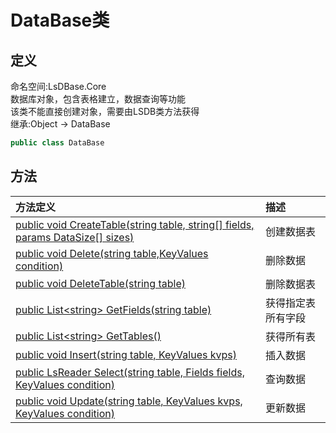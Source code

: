 # DataBase类
## 定义
命名空间:LsDBase.Core    
数据库对象，包含表格建立，数据查询等功能    
该类不能直接创建对象，需要由LSDB类方法获得   
继承:Object -> DataBase   
```C#
public class DataBase
```
## 方法
|方法定义|描述|
|:----|:----|
|[public void CreateTable(string table, string[] fields, params DataSize[] sizes)](/Docs/Functions/LSDB_CreateDB.md)|创建数据表|
|[public void Delete(string table,KeyValues condition)](/Docs/Functions/LSDB_DeleteDB.md)|删除数据|
|[public void DeleteTable(string table)](/Docs/Functions/LSDB_GetAllBase.md)|删除数据表|
|[public List\<string> GetFields(string table)](/Docs/Functions/LSDB_Login.md)|获得指定表所有字段|
|[public List\<string> GetTables()](/Docs/Functions/LSDB_CreateDB.md)|获得所有表|
|[public void Insert(string table, KeyValues kvps)](/Docs/Functions/LSDB_DeleteDB.md)|插入数据|
|[public LsReader Select(string table, Fields fields, KeyValues condition)](/Docs/Functions/LSDB_GetAllBase.md)|查询数据|
|[public void Update(string table, KeyValues kvps, KeyValues condition)](/Docs/Functions/LSDB_Login.md)|更新数据|
